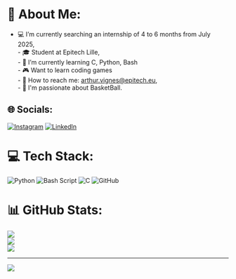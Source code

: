 # 💫 About Me:
- 💻 I’m currently searching an internship of 4 to 6 months from July 2025,<br>- 🎓 Student at Epitech Lille,<br>- 🐍 I’m currently learning C, Python, Bash<br>- 🎮 Want to learn coding games<br>- 📧 How to reach me: arthur.vignes@epitech.eu,<br>- 🏀 I'm passionate about BasketBall.<br>


## 🌐 Socials:
[![Instagram](https://img.shields.io/badge/Instagram-%23E4405F.svg?logo=Instagram&logoColor=white)](https://instagram.com/arthur.vignes10) [![LinkedIn](https://img.shields.io/badge/LinkedIn-%230077B5.svg?logo=linkedin&logoColor=white)](https://linkedin.com/in/arthur-vignes) 

# 💻 Tech Stack:
![Python](https://img.shields.io/badge/python-3670A0?style=for-the-badge&logo=python&logoColor=ffdd54) ![Bash Script](https://img.shields.io/badge/bash_script-%23121011.svg?style=for-the-badge&logo=gnu-bash&logoColor=white) ![C](https://img.shields.io/badge/c-%2300599C.svg?style=for-the-badge&logo=c&logoColor=white) ![GitHub](https://img.shields.io/badge/github-%23121011.svg?style=for-the-badge&logo=github&logoColor=white)
# 📊 GitHub Stats:
![](https://github-readme-stats.vercel.app/api?username=4rthurV&theme=dark&hide_border=false&include_all_commits=false&count_private=false)<br/>
![](https://github-readme-streak-stats.herokuapp.com/?user=4rthurV&theme=dark&hide_border=false)<br/>
![](https://github-readme-stats.vercel.app/api/top-langs/?username=4rthurV&theme=dark&hide_border=false&include_all_commits=false&count_private=false&layout=compact)

---
[![](https://visitcount.itsvg.in/api?id=4rthurV&icon=0&color=0)](https://visitcount.itsvg.in)

<!-- Proudly created with GPRM ( https://gprm.itsvg.in ) -->
